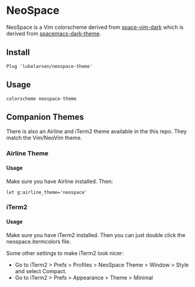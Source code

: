 NeoSpace
==============

NeoSpace is a Vim colorscheme derived from [space-vim-dark](https://github.com/liuchengxu/space-vim-dark) which is derived from [spacemacs-dark-theme](https://github.com/nashamri/spacemacs-theme).

## Install
```vim
Plug 'lukelarsen/neospace-theme'
```

## Usage
```
colorscheme neospace-theme
```

## Companion Themes
There is also an Airline and iTerm2 theme available in the this repo. They match the Vim/NeoVim theme.

### Airline Theme
#### Usage
Make sure you have Airline installed. Then:
```
let g:airline_theme='neospace'
```

### iTerm2
#### Usage
Make sure you have iTerm2 installed. Then you can just double click the neospace.itermcolors file.

Some other settings to make iTerm2 look nicer:
- Go to iTerm2 > Prefs > Profiles > NeoSpace Theme > Window > Style and select Compact.
- Go to iTerm2 > Prefs > Appearance > Theme > Minimal

